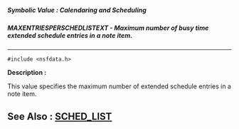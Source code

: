 ##### Symbolic Value : Calendaring and Scheduling
##### MAXENTRIESPERSCHEDLISTEXT - Maximum number of busy time extended schedule entries in a note item.
---
```
#include <nsfdata.h>
```
**Description :**

This value specifies the maximum number of extended schedule entries in a note 
item.

**See Also :**
[SCHED_LIST](/domino-c-api-docs/reference/Data/SCHED_LIST)
---
